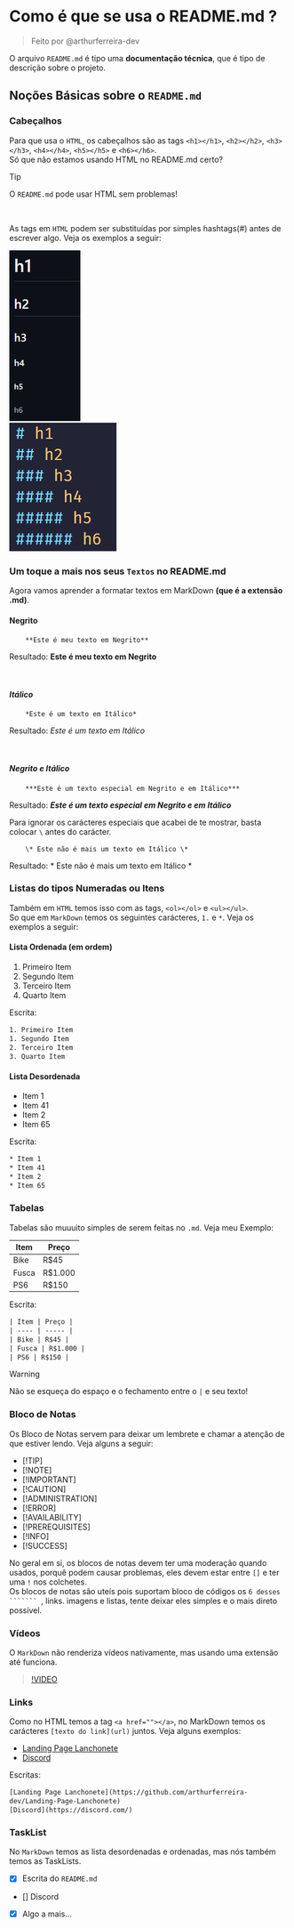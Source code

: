 # Como é que se usa o README.md ?
> Feito por @arthurferreira-dev

O arquivo ``README.md`` é tipo uma **documentação técnica**, que é tipo de descrição sobre o projeto.

## Noções Básicas sobre o ``README.md``
### Cabeçalhos

Para que usa o ``HTML``, os cabeçalhos são as tags ``<h1></h1>``, ``<h2></h2>``, ``<h3></h3>``, ``<h4></h4>``, ``<h5></h5>`` e ``<h6></h6>``. <br>
Só que não estamos usando HTML no README.md certo?

>[!TIP]
>
> O ``README.md`` pode usar HTML sem problemas!

<br>

As tags em ``HTML`` podem ser substituídas por simples hashtags(#) antes de escrever algo. Veja os exemplos a seguir: <br>

<img src="imgs/cabecalho.png" width="128px" heigth="307px">
<br>
<img src="imgs/cabecalho-em-md.png" width="193px" heigth="231px">
<br>

### Um toque a mais nos seus ``Textos`` no README.md

Agora vamos aprender a formatar textos em MarkDown **(que é a extensão .md)**.

#### **Negrito**
```
    **Este é meu texto em Negrito**
```

Resultado: **Este é meu texto em Negrito**

<br>

#### *Itálico*
```
    *Este é um texto em Itálico*
```

Resultado: *Este é um texto em Itálico*

<br>

#### ***Negrito e Itálico***

```
    ***Este é um texto especial em Negrito e em Itálico***
```

Resultado: ***Este é um texto especial em Negrito e em Itálico***

Para ignorar os carácteres especiais que acabei de te mostrar, basta colocar ``\`` antes do carácter.

```
    \* Este não é mais um texto em Itálico \*
```

Resultado: \* Este não é mais um texto em Itálico \*

### Listas do tipos Numeradas ou Itens

Também em ``HTML`` temos isso com as tags, ``<ol></ol>`` e ``<ul></ul>``. <br>
So que em `MarkDown` temos os seguintes carácteres, ``1.`` e ``*``. Veja os exemplos a seguir: <br>

#### Lista Ordenada (em ordem)

1. Primeiro Item
1. Segundo Item
2. Terceiro Item
3. Quarto Item

Escrita: 
```
1. Primeiro Item
1. Segundo Item
2. Terceiro Item
3. Quarto Item
```

#### Lista Desordenada

* Item 1
* Item 41
* Item 2
* Item 65

Escrita:
```
* Item 1
* Item 41
* Item 2
* Item 65
```

### Tabelas

Tabelas são muuuito simples de serem feitas no ``.md``. Veja meu Exemplo: <br>

| Item | Preço |
| ---- | ----- |
| Bike | R$45 |
| Fusca | R$1.000 |
| PS6 | R$150 |

Escrita: 
```
| Item | Preço |
| ---- | ----- |
| Bike | R$45 |
| Fusca | R$1.000 |
| PS6 | R$150 |
```

>[!WARNING]
>
> Não se esqueça do espaço e o fechamento entre o `|` e seu texto!

### Bloco de Notas

Os Bloco de Notas servem para deixar um lembrete e chamar a atenção de que estiver lendo. Veja alguns a seguir: <br>

* [!TIP]
* [!NOTE]
* [!IMPORTANT]
* [!CAUTION]
* [!ADMINISTRATION]
* [!ERROR]
* [!AVAILABILITY]
* [!PREREQUISITES]
* [!INFO]
* [!SUCCESS]

No geral em si, os blocos de notas devem ter uma moderação quando usados, porquê podem causar problemas, eles devem estar entre `[]` e ter uma `!` nos colchetes. <br>
Os blocos de notas são uteís pois suportam bloco de códigos os `6 desses ``````` `, links. imagens e listas, tente deixar eles simples e o mais direto possível.

### Vídeos

O `MarkDown` não renderiza vídeos nativamente, mas usando uma extensão até funciona.

>[!VIDEO](https://video.tv.adobe.com/v/29770/?quality=12)

### Links

Como no HTML temos a tag `<a href=""></a>`, no MarkDown temos os carácteres `[texto do link](url)` juntos. Veja alguns exemplos:

* [Landing Page Lanchonete](https://github.com/arthurferreira-dev/Landing-Page-Lanchonete)
* [Discord](https://discord.com/)

Escritas:
```
[Landing Page Lanchonete](https://github.com/arthurferreira-dev/Landing-Page-Lanchonete)
[Discord](https://discord.com/)
```

### TaskList

No `MarkDown` temos as lista desordenadas e ordenadas, mas nós também temos as TaskLists.

 - [x] Escrita do `README.md`
 - [] Discord
  - [x] Algo a mais...